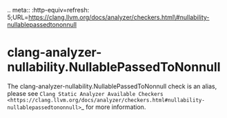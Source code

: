 .. meta:: :http-equiv=refresh:
5;URL=https://clang.llvm.org/docs/analyzer/checkers.html\#nullability-nullablepassedtononnull

clang-analyzer-nullability.NullablePassedToNonnull
==================================================

The clang-analyzer-nullability.NullablePassedToNonnull check is an
alias, please see
`Clang Static Analyzer Available Checkers <https://clang.llvm.org/docs/analyzer/checkers.html#nullability-nullablepassedtononnull>`\_
for more information.
